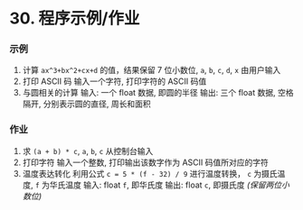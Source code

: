 # 30. 程序示例/作业

### 示例

1. 计算 `ax^3+bx^2+cx+d` 的值，结果保留 7 位小数位, `a`, `b`, `c`, `d`, `x` 由用户输入
2. 打印 ASCII 码
    输入一个字符, 打印字符的 ASCII 码值
3. 与圆相关的计算
    输入: 一个 float 数据, 即圆的半径
    输出: 三个 float 数据, 空格隔开, 分别表示圆的直径, 周长和面积

### 作业

1. 求 `(a + b) * c`, `a`, `b`, `c` 从控制台输入
2. 打印字符
    输入一个整数, 打印输出该数字作为 ASCII 码值所对应的字符
3. 温度表达转化
    利用公式 `c = 5 * (f - 32) / 9` 进行温度转换， `c` 为摄氏温度, `f` 为华氏温度
    输入: float `f`, 即华氏度
    输出: float `c`, 即摄氏度 *(保留两位小数位)*